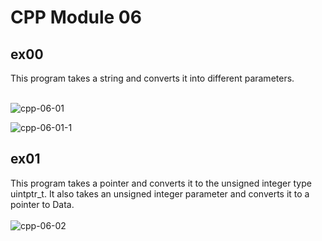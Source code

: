 # CPP Module 06

## ex00
This program takes a string and converts it into different parameters. <br> <br>

![cpp-06-01](https://github.com/RanniSch/CPP/assets/104382315/2f08651f-39c2-4c5e-9442-52180132a0fe)

![cpp-06-01-1](https://github.com/RanniSch/CPP/assets/104382315/a2a37d16-3c87-4c08-a2d5-ed99e7199aee)

## ex01
This program takes a pointer and converts it to the unsigned integer type uintptr_t. It also takes an unsigned integer parameter and converts it to a pointer to Data. <br> <br>
![cpp-06-02](https://github.com/RanniSch/CPP/assets/104382315/bab1ce0b-9375-4c75-b403-5c1bd1140cb3)
